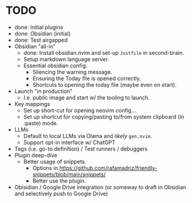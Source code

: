 # TODO

- done: Initial plugins
- done: Obsidian (initial)
- done: Test airgapped
- Obsidian "all-in"
    - done: Install obsidian.nvim and set-up `Justfile` in second-brain.
    - Setup markdown language server.
    - Essential obsidian config.
        - Silencing the warning message.
        - Ensuring the Today file is opened correctly.
        - Shortcuts to opening the today file (maybe even on start).
- Launch "in production"
    - I.e. public image and start w/ the tooling to launch.
- Key mappings
    - Set up short-cut for opening neovim config...
    - Set up shortcut for copying/pasting to/from system clipboard (in :paste)
      mode.
- LLMs
    - Default to local LLMs via Olama and _likely_ `gen.nvim`.
    - Support opt-in interface w/ ChatGPT
- Tags (i.e. go-to definition) / Test runners / debuggers
- Plugin deep-dive
    - Better usage of snippets.
        - Options in
          https://github.com/rafamadriz/friendly-snippets/blob/main/snippets/
        - Better use the plugin.
- Obisidian / Google Drive integration (or someway to draft in Obsidian and
selectively push to Google Drive)
